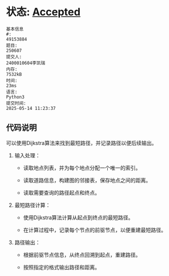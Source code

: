 # 状态: [Accepted](http://xzmdsa.openjudge.cn/2025hw6/solution/49153884/)
```
基本信息
#:
49153884
题目:
250607
提交人:
2400010604李凯瑞
内存:
7532kB
时间:
23ms
语言:
Python3
提交时间:
2025-05-14 11:23:37
```

## 代码说明
可以使用Dijkstra算法来找到最短路径，并记录路径以便后续输出。

1. 输入处理：

    - 读取地点列表，并为每个地点分配一个唯一的索引。

    - 读取道路信息，构建图的邻接表，保存地点之间的距离。

    - 读取需要查询的路径起点和终点。

2. 最短路径计算：

    - 使用Dijkstra算法计算从起点到终点的最短路径。

    - 在计算过程中，记录每个节点的前驱节点，以便重建最短路径。

3. 路径输出：

    - 根据前驱节点信息，从终点回溯到起点，重建路径。

    - 按照指定的格式输出路径和距离。